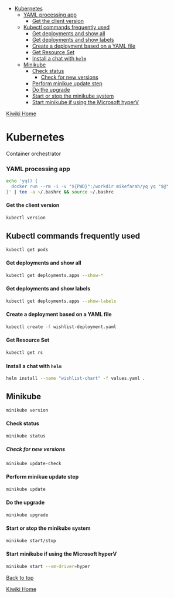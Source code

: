 - [Kubernetes](#kubernetes)
    - [YAML processing app](#yaml-processing-app)
      - [Get the client version](#get-the-client-version)
  - [Kubectl commands frequently used](#kubectl-commands-frequently-used)
      - [Get deployments and show all](#get-deployments-and-show-all)
      - [Get deployments and show labels](#get-deployments-and-show-labels)
      - [Create a deployment based on a YAML file](#create-a-deployment-based-on-a-yaml-file)
      - [Get Resource Set](#get-resource-set)
      - [Install a chat with `helm`](#install-a-chat-with-helm)
  - [Minikube](#minikube)
      - [Check status](#check-status)
        - [Check for new versions](#check-for-new-versions)
      - [Perform minikue update step](#perform-minikue-update-step)
      - [Do the upgrade](#do-the-upgrade)
      - [Start or stop the minikube system](#start-or-stop-the-minikube-system)
      - [Start minikube if using the Microsoft hyperV](#start-minikube-if-using-the-microsoft-hyperv)

[Kiwiki Home](/../../)

# Kubernetes
Container orchestrator

### YAML processing app

```bash
echo 'yq() {
  docker run --rm -i -v "${PWD}":/workdir mikefarah/yq yq "$@"
}' | tee -a ~/.bashrc && source ~/.bashrc
```
#### Get the client version
``` bash
kubectl version
```
## Kubectl commands frequently used
``` bash
kubectl get pods
```
#### Get deployments and show all
``` bash
kubectl get deployments.apps --show-*
```
#### Get deployments and show labels
``` bash
kubectl get deployments.apps --show-labels
```

#### Create a deployment based on a YAML file
``` bash
kubectl create -f wishlist-deployment.yaml
```

#### Get Resource Set
``` bash
kubectl get rs
```

#### Install a chat with `helm`
``` bash
helm install --name "wishlist-chart" -f values.yaml .
```

## Minikube
``` bash
minikube version
```
#### Check status
``` bash
minikube status
```

##### Check for new versions
``` bash
minikube update-check
```
#### Perform minikue update step
``` bash
minikube update
```
#### Do the upgrade
``` bash
minikube upgrade
```

#### Start or stop the minikube system
``` bash
minikube start/stop
```

#### Start minikube if using the Microsoft hyperV
``` bash
minikube start --vm-driver=hyper
```
[Back to top](#)

[Kiwiki Home](/../../)